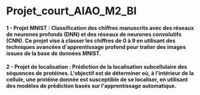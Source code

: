 # Projet_court_AIAO_M2_BI

#### 1 - Projet MNIST : Classification des chiffres manuscrits avec des réseaux de neurones profonds (DNN) et des réseaux de neurones convolutifs (CNN). Ce projet vise à classer les chiffres de 0 à 9 en utilisant des techniques avancées d'apprentissage profond pour traiter des images issues de la base de données MNIST.
#### 2 - Projet de localisation : Prédiction de la localisation subcellulaire des séquences de protéines. L'objectif est de déterminer où, à l'intérieur de la cellule, une protéine donnée est susceptible de se localiser, en utilisant des modèles de prédiction basés sur l'apprentissage automatique.
